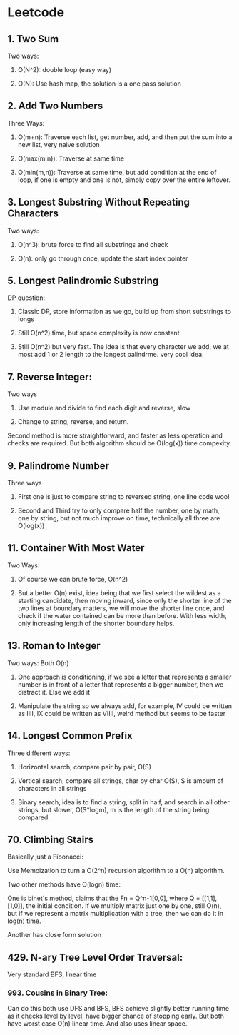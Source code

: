# Leetcode

## 1. Two Sum

Two ways: 

1. O(N^2): double loop (easy way)

2. O(N): Use hash map, the solution is a one pass solution

## 2. Add Two Numbers

Three Ways: 
1. O(m+n): Traverse each list, get number, add, and then put the sum into a new list, very naive solution

2. O(max(m,n)): Traverse at same time

3. O(min(m,n)): Traverse at same time, but add condition at the end of loop, if one is empty and one is not, simply copy over the entire leftover. 

## 3. Longest Substring Without Repeating Characters

Two ways: 

1. O(n^3): brute force to find all substrings and check

2. O(n): only go through once, update the start index pointer

## 5. Longest Palindromic Substring

DP question: 

1. Classic DP, store information as we go, build up from short substrings to longs

2. Still O(n^2) time, but space complexity is now constant

3. Still O(n^2) but very fast. The idea is that every character we add, we at most add 1 or 2 length to the longest palindrme. very cool idea. 

## 7. Reverse Integer:

Two ways

1. Use module and divide to find each digit and reverse, slow

2. Change to string, reverse, and return. 

Second method is more straightforward, and faster as less operation and checks are required. But both algorithm should be O(log(x)) time compexity. 

## 9. Palindrome Number

Three ways

1. First one is just to compare string to reversed string, one line code woo!

2. Second and Third try to only compare half the number, one by math, one by string, but not much improve on time, technically all three are O(log(x))

## 11. Container With Most Water

Two Ways: 

1. Of course we can brute force, O(n^2)

2. But a better O(n) exist, idea being that we first select the wildest as a starting candidate, then moving inward, since only the shorter line of the two lines at boundary matters, we will move the shorter line once, and check if the water contained can be more than before. With less width, only increasing length of the shorter boundary helps. 


## 13. Roman to Integer

Two ways: Both O(n)

1. One approach is conditioning, if we see a letter that represents a smaller number is in front of a letter that represents a bigger number, then we distract it. Else we add it

2. Manipulate the string so we always add, for example, IV could be written as IIII, IX could be written as VIIII, weird method but seems to be faster

## 14. Longest Common Prefix

Three different ways: 

1. Horizontal search, compare pair by pair, O(S)

2. Vertical search, compare all strings, char by char O(S), S is amount of characters in all strings

3. Binary search, idea is to find a string, split in half, and search in all other strings, but slower, O(S*logm), m is the length of the string being compared.

## 70. Climbing Stairs

Basically just a Fibonacci:

Use Memoization to turn a O(2^n) recursion algorithm to a O(n) algorithm. 

Two other methods have O(logn) time:

One is binet's method, claims that the Fn = Q^n-1[0,0], where Q = [[1,1],[1,0]], the initial condition. If we multiply matrix just one by one, still O(n), but if we represent a matrix multiplication with a tree, then we can do it in log(n) time. 

Another has close form solution 

## 429. N-ary Tree Level Order Traversal:

Very standard BFS, linear time

### 993. Cousins in Binary Tree:

Can do this both use DFS and BFS, BFS achieve slightly better running time as it checks level by level, have bigger chance of stopping early. 
But both have worst case O(n) linear time. And also uses linear space. 
